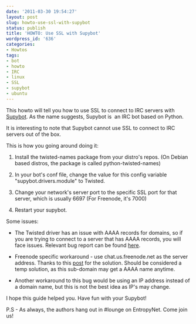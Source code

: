 ```yaml
---
date: '2011-03-30 19:54:27'
layout: post
slug: howto-use-ssl-with-supybot
status: publish
title: 'HOWTO: Use SSL with Supybot'
wordpress_id: '636'
categories:
- Howtos
tags:
- bot
- howto
- IRC
- linux
- SSL
- supybot
- ubuntu
---
```


This howto will tell you how to use SSL to connect to IRC servers with [Supybot](https://sourceforge.net/projects/supybot/). As the name suggests, Supybot is  an IRC bot based on Python.

It is interesting to note that Supybot cannot use SSL to connect to IRC servers out of the box.

This is how you going around doing it:



	
  1. Install the twisted-names package from your distro's repos. (On Debian based distros, the package is called python-twisted-names)

	
  2. In your bot's conf file, change the value for this config variable "supybot.drivers.module" to Twisted.

	
  3. Change your network's server port to the specific SSL port for that server, which is usually 6697 (For Freenode, it's 7000)

	
  4. Restart your supybot.


Some issues:

	
  * The Twisted driver has an issue with AAAA records for domains, so if you are trying to connect to a server that has AAAA records, you will face issues. Relevant bug report can be found [here](http://twistedmatrix.com/trac/ticket/4212).

	
  * Freenode specific workaround - use chat.us.freenode.net as the server address. Thanks to this [post](http://pebkac.homelinux.net/2010/01/30/supybot-and-ssl-with-freenode/) for the solution. Should be considered a temp solution, as this sub-domain may get a AAAA name anytime.

	
  * Another workaround to this bug would be using an IP address instead of a domain name, but this is not the best idea as IP's may change.


I hope this guide helped you. Have fun with your Supybot!

P.S - As always, the authors hang out in #lounge on EntropyNet. Come join us!
